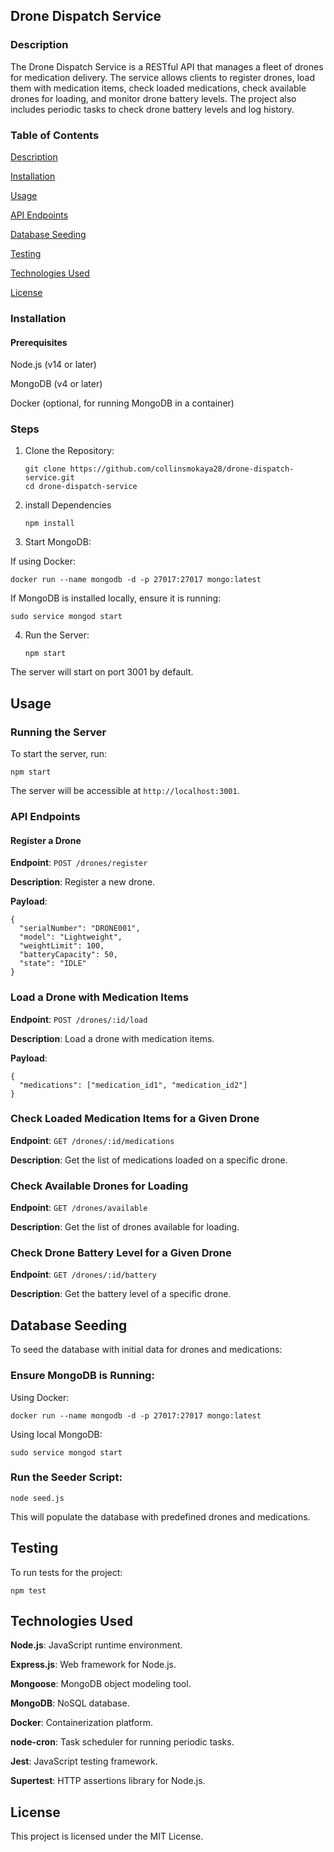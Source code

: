 ## Drone Dispatch Service

### Description
The Drone Dispatch Service is a RESTful API that manages a fleet of drones for medication delivery. The service allows clients to register drones, load them with medication items, check loaded medications, check available drones for loading, and monitor drone battery levels. The project also includes periodic tasks to check drone battery levels and log history.

### Table of Contents

[Description](#description)

[Installation](#Installation)

[Usage](#Usage)

[API Endpoints](#API-Endpoints)

[Database Seeding](#Database-Seeding)

[Testing](#Testing)

[Technologies Used](#Technologies-Used)

[License](#License)

### Installation

#### Prerequisites
Node.js (v14 or later)

MongoDB (v4 or later)

Docker (optional, for running MongoDB in a container)

### Steps
1. Clone the Repository:
   ```
   git clone https://github.com/collinsmokaya28/drone-dispatch-service.git
   cd drone-dispatch-service
   ```
2. install Dependencies
   
   ```
   npm install
   ```
4. Start MongoDB:

If using Docker:
```
docker run --name mongodb -d -p 27017:27017 mongo:latest
```

If MongoDB is installed locally, ensure it is running:
```
sudo service mongod start
```

4. Run the Server:
   ```
   npm start
   ```
   
The server will start on port 3001 by default.

## Usage

### Running the Server

To start the server, run:
```
npm start
```

The server will be accessible at `http://localhost:3001`.

### API Endpoints

#### Register a Drone

**Endpoint**: `POST /drones/register`

 **Description**: Register a new drone.

**Payload**:

```
{
  "serialNumber": "DRONE001",
  "model": "Lightweight",
  "weightLimit": 100,
  "batteryCapacity": 50,
  "state": "IDLE"
}
```

### Load a Drone with Medication Items

**Endpoint**: `POST /drones/:id/load`

**Description**: Load a drone with medication items.

**Payload**:
```
{
  "medications": ["medication_id1", "medication_id2"]
}
```

### Check Loaded Medication Items for a Given Drone

**Endpoint**: `GET /drones/:id/medications`

**Description**: Get the list of medications loaded on a specific drone.

### Check Available Drones for Loading

**Endpoint**: `GET /drones/available`

**Description**: Get the list of drones available for loading.

### Check Drone Battery Level for a Given Drone

**Endpoint**: `GET /drones/:id/battery`

**Description**: Get the battery level of a specific drone.

## Database Seeding

To seed the database with initial data for drones and medications:

### Ensure MongoDB is Running:

Using Docker:
```
docker run --name mongodb -d -p 27017:27017 mongo:latest
```

Using local MongoDB:
```
sudo service mongod start
```
### Run the Seeder Script:
```
node seed.js
```

This will populate the database with predefined drones and medications.

## Testing

To run tests for the project:
```
npm test
```

## Technologies Used

**Node.js**: JavaScript runtime environment.

**Express.js**: Web framework for Node.js.

**Mongoose**: MongoDB object modeling tool.

**MongoDB**: NoSQL database.

**Docker**: Containerization platform.

**node-cron**: Task scheduler for running periodic tasks.

**Jest**: JavaScript testing framework.

**Supertest**: HTTP assertions library for Node.js.

## License

This project is licensed under the MIT License.
